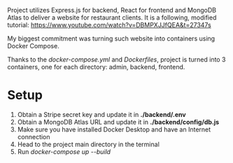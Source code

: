 Project utilizes Express.js for backend, React for frontend and MongoDB Atlas to deliver a website for restaurant clients. 
It is a following, modified tutorial:
https://www.youtube.com/watch?v=DBMPXJJfQEA&t=27347s


My biggest commitment was turning such website into containers using Docker Compose.


Thanks to the *docker-compose.yml* and *Dockerfiles*, project is turned into 3 containers, one for each directory: admin, backend, frontend.

# Setup

1. Obtain a Stripe secret key and update it in **./backend/.env**
2. Obtain a MongoDB Atlas URL and update it in  **./backend/config/db.js**
3. Make sure you have installed Docker Desktop and have an Internet connection
4. Head to the project main directory in the terminal
5. Run *docker-compose up --build*
